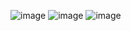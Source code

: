 ![image](https://github.com/user-attachments/assets/40ebc4fb-22c3-42c1-893f-dea1699c9574)
![image](https://github.com/user-attachments/assets/b0d57ccd-ee8f-409b-84d0-257248618913)
![image](https://github.com/user-attachments/assets/2428089b-89a0-46f7-96a5-b7bc026299a0) 
